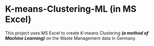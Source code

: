 # K-means-Clustering-ML (in MS Excel)

This project uses MS Excel to create K-means Clustering ***(a method of Machine Learning)*** on the Waste Management data in Germany. 

